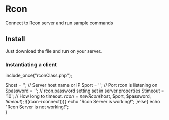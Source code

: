 # Rcon
Connect to Rcon server and run sample commands

## Install

Just download the file and run on your server.

### Instantiating a client

include_once("rconClass.php");

$host = ''; // Server host name or IP
$port = ''; // Port rcon is listening on
$password = ''; // rcon.password setting set in server.properties
$timeout = '10';                       // How long to timeout.
$rcon = new Rcon($host, $port, $password, $timeout);
if ($rcon->connect()){
  echo "Rcon Server is working!";
}else{
  echo "Rcon Server is not working!";	
}

